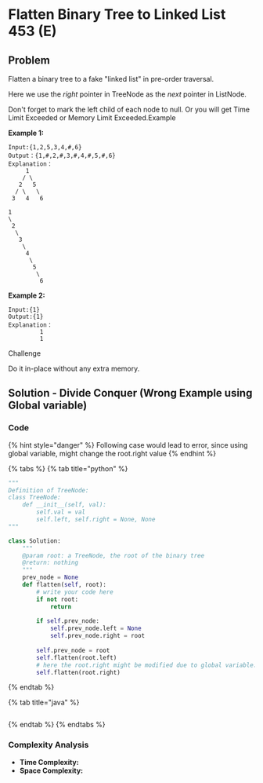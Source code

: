 # Flatten Binary Tree to Linked List 453 \(E\)

## Problem

Flatten a binary tree to a fake "linked list" in pre-order traversal.

Here we use the _right_ pointer in TreeNode as the _next_ pointer in ListNode.

Don't forget to mark the left child of each node to null. Or you will get Time Limit Exceeded or Memory Limit Exceeded.Example

**Example 1:**

```text
Input:{1,2,5,3,4,#,6}
Output：{1,#,2,#,3,#,4,#,5,#,6}
Explanation：
     1
    / \
   2   5
  / \   \
 3   4   6

1
\
 2
  \
   3
    \
     4
      \
       5
        \
         6
```

**Example 2:**

```text
Input:{1}
Output:{1}
Explanation：
         1
         1
```

Challenge

Do it in-place without any extra memory.

## Solution - Divide Conquer \(Wrong Example using Global variable\)

### Code

{% hint style="danger" %}
Following case would lead to error, since using global variable, might change the root.right value
{% endhint %}

{% tabs %}
{% tab title="python" %}
```python
"""
Definition of TreeNode:
class TreeNode:
    def __init__(self, val):
        self.val = val
        self.left, self.right = None, None
"""

class Solution:
    """
    @param root: a TreeNode, the root of the binary tree
    @return: nothing
    """
    prev_node = None
    def flatten(self, root):
        # write your code here
        if not root:
            return 
        
        if self.prev_node:
            self.prev_node.left = None
            self.prev_node.right = root
        
        self.prev_node = root
        self.flatten(root.left)
        # here the root.right might be modified due to global variable: self.prev_node.right
        self.flatten(root.right)

```
{% endtab %}

{% tab title="java" %}
```

```
{% endtab %}
{% endtabs %}

### Complexity Analysis

* **Time Complexity:**
* **Space Complexity:**

